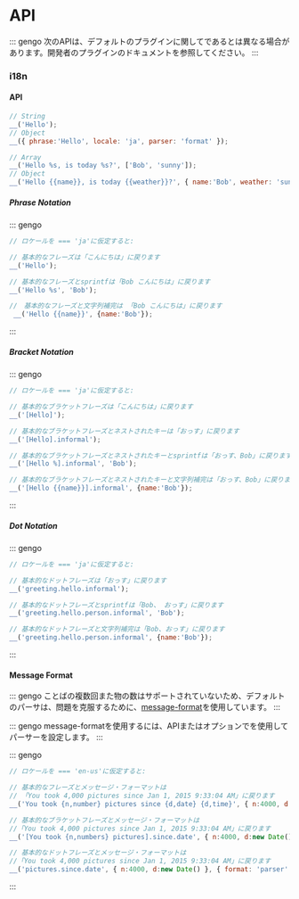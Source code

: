 # API

::: gengo
次のAPIは、デフォルトのプラグインに関してであるとは異なる場合があります。開発者のプラグインのドキュメントを参照してください。
:::

### i18n

#### API

```javascript
// String
__('Hello');
// Object
__({ phrase:'Hello', locale: 'ja', parser: 'format' });

// Array
__('Hello %s, is today %s?', ['Bob', 'sunny']);
// Object
__('Hello {{name}}, is today {{weather}}?', { name:'Bob', weather: 'sunny' });

```

##### Phrase Notation

::: gengo

```javascript
// ロケールを === 'ja'に仮定すると:

// 基本的なフレーズは「こんにちは」に戻ります
__('Hello');

// 基本的なフレーズとsprintfは「Bob こんにちは」に戻ります
__('Hello %s', 'Bob');

//　基本的なフレーズと文字列補完は 「Bob こんにちは」に戻ります
 __('Hello {{name}}', {name:'Bob'});
```

:::

##### Bracket Notation

::: gengo

```javascript
// ロケールを === 'ja'に仮定すると:

// 基本的なブラケットフレーズは「こんにちは」に戻ります
__('[Hello]');

// 基本的なブラケットフレーズとネストされたキーは「おっす」に戻ります
__('[Hello].informal');

// 基本的なブラケットフレーズとネストされたキーとsprintfは「おっす、Bob」に戻ります
__('[Hello %].informal', 'Bob');

// 基本的なブラケットフレーズとネストされたキーと文字列補完は「おっす、Bob」に戻ります
__('[Hello {{name}}].informal', {name:'Bob'});
```

:::

##### Dot Notation

::: gengo

```javascript
// ロケールを === 'ja'に仮定すると:

// 基本的なドットフレーズは「おっす」に戻ります
__('greeting.hello.informal');

// 基本的なドットフレーズとsprintfは「Bob、 おっす」に戻ります
__('greeting.hello.person.informal', 'Bob');

// 基本的なドットフレーズと文字列補完は「Bob、おっす」に戻ります
__('greeting.hello.person.informal', {name:'Bob'});
```

:::

#### Message Format

::: gengo
ことばの複数回また物の数はサポートされていないため、デフォルトのパーサは、問題を克服するために、[message-format](https://github.com/format-message/message-format)を使用しています。
:::

::: gengo
message-formatを使用するには、APIまたはオプションでを使用してパーサーを設定します。
:::

::: gengo

```javascript
// ロケールを === 'en-us'に仮定すると:

// 基本的なフレーズとメッセージ・フォーマットは
// 「You took 4,000 pictures since Jan 1, 2015 9:33:04 AM」に戻ります
__('You took {n,number} pictures since {d,date} {d,time}', { n:4000, d:new Date() }, { parser: 'format' });

// 基本的なブラケットフレーズとメッセージ・フォーマットは
//「You took 4,000 pictures since Jan 1, 2015 9:33:04 AM」に戻ります
__('[You took {n,numbers} pictures].since.date', { n:4000, d:new Date() }, { parser: 'format' });

// 基本的なドットフレーズとメッセージ・フォーマットは
//「You took 4,000 pictures since Jan 1, 2015 9:33:04 AM」に戻ります
__('pictures.since.date', { n:4000, d:new Date() }, { format: 'parser' });
```

:::